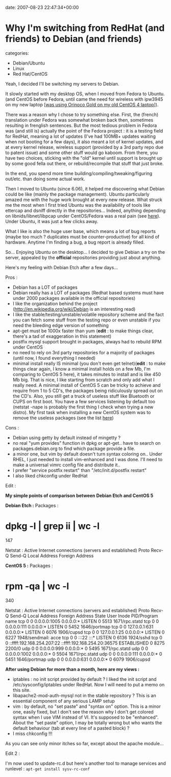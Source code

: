 


date: 2007-08-23 22:47:34+00:00


# Why I'm switching from RedHat (and friends) to Debian (and friends)

categories:
- Debian/Ubuntu
- Linux
- Red Hat/CentOS


Yeah, I decided I'll be switching my servers to Debian.

It slowly started with my desktop OS, when I moved from Fedora to Ubuntu. (and CentOS before Fedora, until came the need for wireless with ipw3945 on my new laptop [[was using Orinoco Gold on my old CentOS 4 laptop](http://blog.wains.be/post/centos-42-orinoco-monitorscan/)]).

There was a reason why I chose to try something else. First, the (french) translation under Fedora was somewhat broken back then, sometimes resulting in frenglish sentences. But the most tedious problem in Fedora was (and still is) actually the point of the Fedora project : it is a testing field for RedHat, meaning a lot of updates (I've had 100MB+ updates waiting when not booting for a few days), it also meant a lot of kernel updates, and at every kernel release, wireless support (provided by a 3rd party repo due to patent issue) and some other stuff would go kaboom. From there, you have two choices, sticking with the "old" kernel until support is brought up by some good fella out there, or rebuild/recompile that stuff that just broke.

In the end, you spend more time building/compiling/tweaking/figuring out/etc. than doing some actual work.

Then I moved to Ubuntu (since 6.06), it helped me discovering what Debian could be like (mainly the package management). Ubuntu particularly amazed me with the huge work brought at every new release. What struck me the most when I first tried Ubuntu was the availability of tools like ettercap and dsniff directly in the repositories... Indeed, anything depending on libnids/libnet/libpcap under CentOS/Fedora was a real pain (see [here](http://blog.wains.be/post/dsniff-working-under-centos-42/)). Under Ubuntu, it was just a few clicks away.

What I like is also the huge user base, which means a lot of bug reports (maybe too much ? duplicates must be counter-productive) for all kind of hardware. Anytime I'm finding a bug, a bug report is already filled.

So... Enjoying Ubuntu on the desktop... I decided to give Debian a try on the server, appealed by the **official** repositories providing just about anything.

Here's my feeling with Debian Etch after a few days...

Pros :

- Debian has a LOT of packages
- Debian really has a LOT of packages (Redhat based systems must have under 2000 packages available in the official repositories)
- I like the organization behind the project (http://en.wikipedia.org/wiki/Debian is an interesting read)
- I like the stable/testing/unstable/volatile repository scheme and the fact you can fetch some stuff from the testing repo or even unstable if you need the bleeding edge version of something
- apt-get must be 1000x faster than yum (**edit** : to make things clear, there's a tad of exaggeration in this statement)
- postfix mysql support brought in packages, always had to rebuild RPM under CentOS
- no need to rely on 3rd party repositories for a majority of packages (until now, I found everything I needed)
- minimal install really IS minimal (you don't even get telnet)(**edit** : to make things clear again, I know a minimal install holds on a few Mb, I'm comparing to CentOS 5 here), it takes minutes to install and is like 450 Mb big. That is nice, I like starting from scratch and only add what I really need. A minimal install of CentOS 5 can be tricky to achieve and require from 1 to 5 CD's, the packages being ridiculously spread out on the CD's. Also, you still get a truck of useless stuff like Bluetooth or CUPS on first boot. You have a few services listening by default too (netstat -nape is probably the first thing I check when trying a new distro). My first task when installing a new CentOS system was to remove the useless packages (see the list [here](http://blog.wains.be/post/my-installation-of-centos/))

Cons : 

- Debian using getty by default instead of mingetty ?
- no real "yum provides" function in dpkg or apt-get.. have to search on packages.debian.org to find which package provide a file.
- a minor one, but vim by default doesn't turn syntax coloring on.. Under RHEL, I just needed to install vim-enhanced and I was done. I'll need to make a universal vimrc config file and distribute it..
- I prefer "service postfix restart" than "/etc/init.d/postfix restart"
- I also liked chkconfig under RedHat

Edit :

**My simple points of comparison between Debian Etch and CentOS 5**

**Debian Etch :**
Packages :
# dpkg -l | grep ii | wc -l
147

Netstat :
Active Internet connections (servers and established)
Proto Recv-Q Send-Q Local Address Foreign Address

**CentOS 5 :**
Packages :
# rpm -qa | wc -l
340

Netstat :
Active Internet connections (servers and established)
Proto Recv-Q Send-Q Local Address Foreign Address State User Inode PID/Program name
tcp 0 0 0.0.0.0:1005 0.0.0.0:* LISTEN 0 5513 1671/rpc.statd
tcp 0 0 0.0.0.0:111 0.0.0.0:* LISTEN 0 5452 1646/portmap
tcp 0 0 127.0.0.1:631 0.0.0.0:* LISTEN 0 6076 1906/cupsd
tcp 0 0 127.0.0.1:25 0.0.0.0:* LISTEN 0 6227 1948/sendmail: acce
tcp 0 0 :::22 :::* LISTEN 0 6136 1924/sshd
tcp 0 0 ::ffff:192.168.254.207:22 ::ffff:192.168.254.20:36575 ESTABLISHED 0 8275 2200/0
udp 0 0 0.0.0.0:999 0.0.0.0:* 0 5495 1671/rpc.statd
udp 0 0 0.0.0.0:1002 0.0.0.0:* 0 5504 1671/rpc.statd
udp 0 0 0.0.0.0:111 0.0.0.0:* 0 5451 1646/portmap
udp 0 0 0.0.0.0:631 0.0.0.0:* 0 6079 1906/cupsd


**After using Debian for more than a month, here are my views :**

- iptables : no init script provided by default ? I liked the init script and /etc/sysconfig/iptables under RedHat. Now I will need to put a memo on this site.
- libapache2-mod-auth-mysql not in the stable repository ? This is an essential component of any serious LAMP setup
- vim : by default, no "set paste" and "syntax on" option. This is a minor one, easily fixed, but I don't see the reason why I don't get colored syntax when I use VIM instead of VI. It's supposed to be "enhanced". About the "set paste" option, I may be totally wrong but who wants the default behaviour (tab at every line of a pasted block) ?
- I miss chkconfig !!!

As you can see only minor itches so far, except about the apache module...

Edit 2 :

I'm now used to update-rc.d but here's another tool to manage services and runlevel :
`apt-get install sysv-rc-conf`
